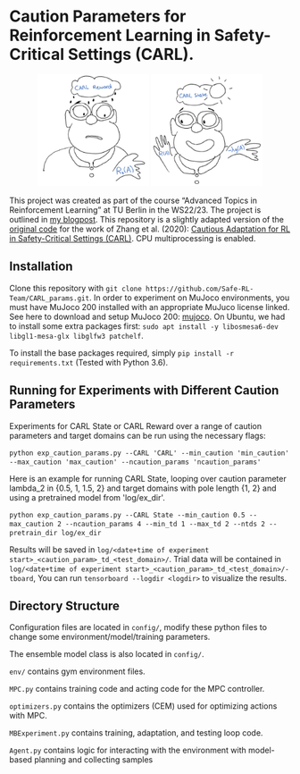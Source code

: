# Caution Parameters for Reinforcement Learning in Safety-Critical Settings (CARL).

<figure>
  <p style="text-align:center;">
  
  <img src="/README_assets/CARLreward.jpg" alt="Figure1" class = "center" width = "200" height = "200">
  <img src="/README_assets/CARLstate.jpg" alt="Figure2" class = "center" width = "200" height = "200">
  </p>
</figure>


This project was created as part of the course “Advanced Topics in Reinforcement Learning” at TU Berlin in the WS22/23. The project is outlined in [my blogpost](https://Safe-RL-Team.github.io/CARL/caution-params/). This repository is a slightly adapted version of the [original code](https://github.com/jesbu1/carl) for the work of Zhang et al. (2020): [Cautious Adaptation for RL in Safety-Critical Settings (CARL)](https://arxiv.org/abs/2008.06622). CPU multiprocessing is enabled.


## Installation
Clone this repository with `git clone https://github.com/Safe-RL-Team/CARL_params.git`.
In order to experiment on MuJoco environments, you must have MuJoco 200 installed with an appropriate MuJuco license linked.
See here to download and setup MuJoco 200: [mujoco](https://www.roboti.us/index.html). On Ubuntu, we had to install some extra packages first: `sudo apt install -y libosmesa6-dev libgl1-mesa-glx libglfw3 patchelf`.

To install the base packages required, simply `pip install -r requirements.txt` (Tested with Python 3.6). 


## Running for Experiments with Different Caution Parameters
Experiments for CARL State or CARL Reward over a range of caution parameters and target domains can be run using the necessary flags:

```
python exp_caution_params.py --CARL 'CARL' --min_caution 'min_caution' --max_caution 'max_caution' --ncaution_params 'ncaution_params' 
```

Here is an example for running CARL State, looping over caution parameter lambda_2 in {0.5, 1, 1.5, 2} and target domains with pole length {1, 2} and using a pretrained model from 'log/ex_dir'.

```
python exp_caution_params.py --CARL State --min_caution 0.5 --max_caution 2 --ncaution_params 4 --min_td 1 --max_td 2 --ntds 2 --pretrain_dir log/ex_dir
```

Results will be saved in `log/<date+time of experiment start>_<caution_param>_td_<test_domain>/`.
Trial data will be contained in `log/<date+time of experiment start>_<caution_param>_td_<test_domain>/-tboard`, 
You can run `tensorboard --logdir <logdir>` to visualize the results.

## Directory Structure
Configuration files are located in `config/`, modify these python files to change some environment/model/training parameters.

The ensemble model class is also located in `config/`.

`env/` contains gym environment files.

`MPC.py` contains training code and acting code for the MPC controller.

`optimizers.py` contains the optimizers (CEM) used for optimizing actions with MPC.

`MBExperiment.py` contains training, adaptation, and testing loop code.

`Agent.py` contains logic for interacting with the environment with model-based planning and collecting samples
